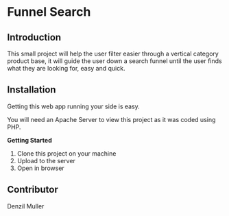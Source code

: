 # Funnel Search

## Introduction

This small project will help the user filter easier through a vertical category product base, it will guide the user down a search funnel until the user finds what they are looking for, easy and quick.


## Installation

Getting this web app running your side is easy.

You will need an Apache Server to view this project as it was coded using PHP.

**Getting Started**

1. Clone this project on your machine
2. Upload to the server
3. Open in browser


## Contributor

Denzil Muller
